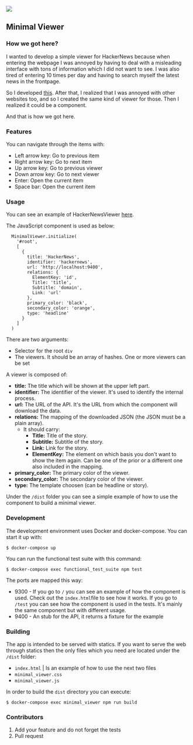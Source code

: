 ![](https://img.shields.io/badge/license-MIT-blue.svg)

## Minimal Viewer

### How we got here?

I wanted to develop a simple viewer for HackerNews because when entering the webpage I was annoyed by having to deal with a misleading interface with tons of information which I did not want to see. I was also tired of entering 10 times per day and having to search myself the latest news in the frontpage.

So I developed [this](http://www.minimalviewer.com/viewers/hackernews). After that, I realized that I was annoyed with other websites too, and so I created the same kind of viewer for those. Then I realized it could be a component.

And that is how we got here.

### Features

You can navigate through the items with:

- Left arrow key: Go to previous item
- Right arrow key: Go to next item
- Up arrow key: Go to previous viewer
- Down arrow key: Go to next viewer
- Enter: Open the current item
- Space bar: Open the current item

### Usage

You can see an example of HackerNewsViewer [here](https://github.com/MiguelBel/HackerNewsViewer).

The JavaScript component is used as below:

```
  MinimalViewer.initialize(
    '#root',
    [
      {
        title: 'HackerNews',
        identifier: 'hackernews',
        url: 'http://localhost:9400',
        relations: {
          ElementKey: 'id',
          Title: 'title',
          Subtitle: 'domain',
          Link: 'url'
        },
        primary_color: 'black',
        secondary_color: 'orange',
        type: 'headline'
      }
    ]
  )
```

There are two arguments:

- Selector for the root `div`
- The viewers. It should be an array of hashes. One or more viewers can be set

A viewer is composed of:

- **title:** The title which will be shown at the upper left part.
- **identifier:** The identifier of the viewer. It's used to identify the internal process.
- **url:** The URL of the API. It's the URL from which the component will download the data.
- **relations:** The mapping of the downloaded JSON (the JSON must be a plain array).
  - It should carry:
    - __Title:__ Title of the story.
    - __Subtitle:__ Subtitle of the story.
    - __Link:__ Link for the story.
    - __ElementKey:__ The element on which basis you don't want to show the item again. Can be one of the prior or a different one also included in the mapping.
- **primary_color:** The primary color of the viewer.
- **secondary_color:** The secondary color of the viewer.
- **type:** The template choosen (can be headline or story).

Under the `/dist` folder you can see a simple example of how to use the component to build a minimal viewer.

### Development

The development environment uses Docker and docker-compose. You can start it up with:

```
$ docker-compose up
```

You can run the functional test suite with this command:

```
$ docker-compose exec functional_test_suite npm test
```

The ports are mapped this way:

- 9300 - If you go to `/` you can see an example of how the component is used. Check out the `index.html`file to see how it works. If you go to `/test` you can see how the component is used in the tests. It's mainly the same component but with different usage.
- 9400 - An stub for the API, it returns a fixture for the example

### Building

The app is intended to be served with statics. If you want to serve the web through statics then the only files which you need are located under the `/dist` folder:

- `index.html` | Is an example of how to use the next two files
- `minimal_viewer.css`
- `minimal_viewer.js`

In order to build the `dist` directory you can execute:

```
$ docker-compose exec minimal_viewer npm run build
```

### Contributors

1. Add your feature and do not forget the tests
2. Pull request

